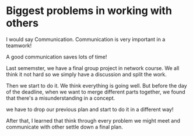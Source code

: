 # Biggest problems in working with others

I would say Communication. Communication is very important in a teamwork!

A good communication saves lots of time!

Last sememster, we have a final group project in network course. We all think it not hard so we simply have a discussion and split the work.

Then we start to do it. We think everything is going well. But before the day of the deadline, when we want to merge different parts together, we found that there's a misunderstanding in a concept. 

we have to drop our previous plan and start to do it in a different way!

After that, I learned that think through every problem we might meet and communicate with other settle down a final plan.
